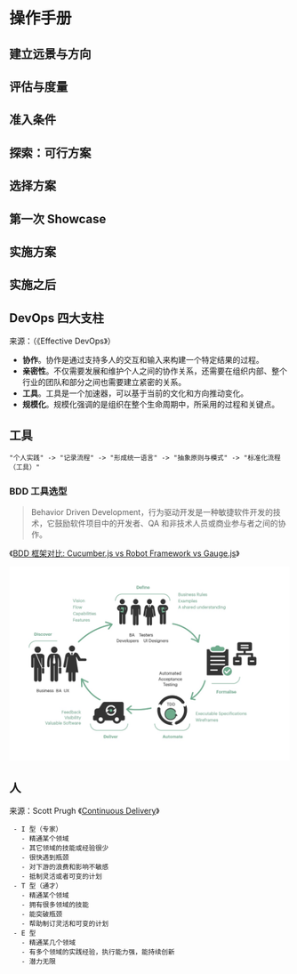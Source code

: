 # 操作手册

## 建立远景与方向

## 评估与度量

## 准入条件

## 探索：可行方案

## 选择方案

## 第一次 Showcase

## 实施方案

## 实施之后

## DevOps 四大支柱

来源：（《Effective DevOps》）

 - **协作**。协作是通过支持多人的交互和输入来构建一个特定结果的过程。
 - **亲密性**。不仅需要发展和维护个人之间的协作关系，还需要在组织内部、整个行业的团队和部分之间也需要建立紧密的关系。
 - **工具**。工具是一个加速器，可以基于当前的文化和方向推动变化。
 - **规模化**。规模化强调的是组织在整个生命周期中，所采用的过程和关键点。
 
## 工具

```process
"个人实践" -> "记录流程" -> "形成统一语言" -> "抽象原则与模式" -> "标准化流程（工具）"
```

### BDD 工具选型

> Behavior Driven Development，行为驱动开发是一种敏捷软件开发的技术，它鼓励软件项目中的开发者、QA 和非技术人员或商业参与者之间的协作。

《[BDD 框架对比: Cucumber.js vs Robot Framework vs Gauge.js](https://github.com/phodal/bdd-frameworks-compare)》

![Workflow](/assets/docs/images/bdd_process.jpg 'BDD Workflow')

## 人

来源：Scott Prugh 《[Continuous Delivery](https://www.scaledagileframework.com/guidance-continuous-delivery/)》

```process-step
 - I 型（专家）
   - 精通某个领域
   - 其它领域的技能或经验很少
   - 很快遇到瓶颈
   - 对下游的浪费和影响不敏感
   - 抵制灵活或者可变的计划
 - T 型（通才）
   - 精通某个领域
   - 拥有很多领域的技能
   - 能突破瓶颈
   - 帮助制订灵活和可变的计划
 - E 型
   - 精通某几个领域
   - 有多个领域的实践经验，执行能力强，能持续创新
   - 潜力无限
```

